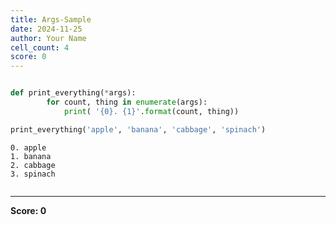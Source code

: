 ```yaml
---
title: Args-Sample
date: 2024-11-25
author: Your Name
cell_count: 4
score: 0
---
```


```python

```


```python
def print_everything(*args):
        for count, thing in enumerate(args):
            print( '{0}. {1}'.format(count, thing))
```


```python
print_everything('apple', 'banana', 'cabbage', 'spinach')
```

    0. apple
    1. banana
    2. cabbage
    3. spinach



```python

```


---
**Score: 0**